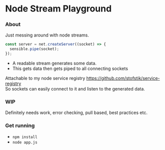 # Node Stream Playground

### About
Just messing around with node streams.  
```javascript
const server = net.createServer((socket) => {
  sensible.pipe(socket);
});
```
- A readable stream generates some data.
- This gets data then gets piped to all connecting sockets

Attachable to my node service registry https://github.com/stofstik/service-registry  
So sockets can easily connect to it and listen to the generated data.

### WIP
Definitely needs work, error checking, pull based, best practices etc.

### Get running
- `npm install`
- `node app.js`
